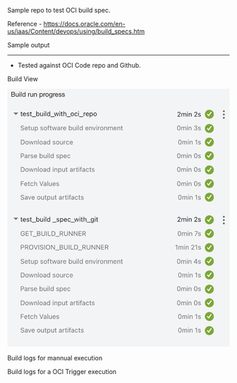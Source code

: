 Sample repo to test OCI build spec.

Reference - https://docs.oracle.com/en-us/iaas/Content/devops/using/build_specs.htm 

Sample output

 ----

 - Tested against OCI Code repo and Github.

 Build View 

 ![](images/buildview.png)


 Build logs for mannual execution 


 Build logs for a OCI Trigger execution 
